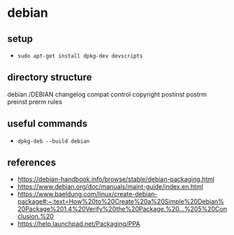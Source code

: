 # debian

## setup

* `sudo apt-get install dpkg-dev devscripts`

## directory structure

debian
  /DEBIAN
    changelog
    compat
    control
    copyright
    postinst
    postrm
    preinst
    prerm
    rules
## useful commands

* `dpkg-deb --build debian`

## references

* https://debian-handbook.info/browse/stable/debian-packaging.html
* https://www.debian.org/doc/manuals/maint-guide/index.en.html
* https://www.baeldung.com/linux/create-debian-package#:~:text=How%20to%20Create%20a%20Simple%20Debian%20Package%201,4%20Verify%20the%20Package.%20...%205%20Conclusion.%20
* https://help.launchpad.net/Packaging/PPA

